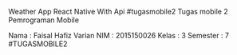 Weather App React Native  With Api #tugasmobile2
Tugas mobile 2 Pemrograman Mobile

Nama		: Faisal Hafiz Varian
NIM		: 2015150026
Kelas		: 3
Semester	: 7
#TUGASMOBILE2